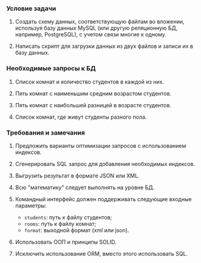 ### Условие задачи

1. Создать схему данных, соответствующую файлам во вложении, используя базу данных MySQL (или другую реляционную БД, например, PostgreSQL), с учетом связи многие к одному.

2. Написать скрипт для загрузки данных из двух файлов и записи их в базу данных.

### Необходимые запросы к БД

1. Список комнат и количество студентов в каждой из них.

2. Пять комнат с наименьшим средним возрастом студентов.

3. Пять комнат с наибольшей разницей в возрасте студентов.

4. Список комнат, где живут студенты разного пола.

### Требования и замечания

1. Предложить варианты оптимизации запросов с использованием индексов.

2. Сгенерировать SQL запрос для добавления необходимых индексов.

3. Выгрузить результат в формате JSON или XML.

4. Всю "математику" следует выполнять на уровне БД.

5. Командный интерфейс должен поддерживать следующие входные параметры:
   - `students`: путь к файлу студентов;
   - `rooms`: путь к файлу комнат;
   - `format`: выходной формат (xml или json).

6. Использовать ООП и принципы SOLID.

7. Исключить использование ORM, вместо этого использовать SQL.

